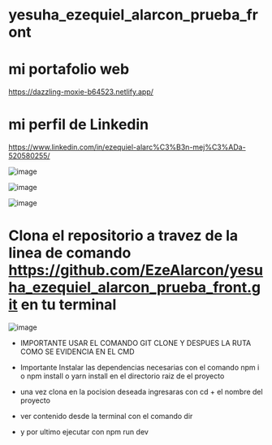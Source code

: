 # yesuha_ezequiel_alarcon_prueba_front

# mi portafolio web  

https://dazzling-moxie-b64523.netlify.app/

#  mi perfil de Linkedin

https://www.linkedin.com/in/ezequiel-alarc%C3%B3n-mej%C3%ADa-520580255/

![image](https://github.com/EzeAlarcon/yesuha_ezequiel_alarcon_prueba_front/assets/138638611/626b73f2-d308-47cc-a914-08278a51c161)

![image](https://github.com/EzeAlarcon/yesuha_ezequiel_alarcon_prueba_front/assets/138638611/8cbb9e78-fd2c-4be0-a144-6c48f0f8e405)


![image](https://github.com/EzeAlarcon/yesuha_ezequiel_alarcon_prueba_front/assets/138638611/d38a92bf-ff8e-4145-8f50-48d1f875424a)

# Clona el repositorio a travez de la linea de comando  https://github.com/EzeAlarcon/yesuha_ezequiel_alarcon_prueba_front.git en tu terminal 

![image](https://github.com/EzeAlarcon/yesuha_ezequiel_alarcon_prueba_front/assets/138638611/eaa478a3-1461-484a-a21c-a0ba3737faac)

* IMPORTANTE USAR EL COMANDO GIT CLONE Y DESPUES LA RUTA COMO SE EVIDENCIA EN EL CMD

*  Importante Instalar las dependencias necesarias con el comando npm i o npm install o yarn install en el directorio raiz de el proyecto 

* una vez clona en la pocision deseada ingresaras con cd + el nombre del proyecto

* ver contenido desde la terminal con el comando dir

* y por ultimo ejecutar con npm run dev 
